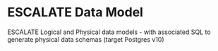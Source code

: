 # ESCALATE Data Model
ESCALATE Logical and Physical data models - with associated SQL to generate physical data schemas (target Postgres v10)
